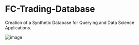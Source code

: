 # FC-Trading-Database
Creation of a Synthetic Database for Querying and Data Science Applications.

![image](https://github.com/user-attachments/assets/a445c6d2-0898-4ea2-96b1-7132c1d9f0d3)







